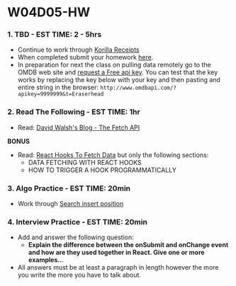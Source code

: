 # W04D05-HW

### 1. TBD - EST TIME: 2 - 5hrs

- Continue to work through [Korilla Receipts](https://git.generalassemb.ly/SEIR-526/korilla-receipts?organization=SEIR-526&organization=SEIR-526)
- When completed submit your homework [here](https://docs.google.com/forms/u/3/d/e/1FAIpQLSezWVG8OLr6ZxmRNOwZ6xsoYO5lu_7L1LTWA3X6iclG4iG_Hw/viewform?usp=send_form). 
- In preparation for next the class on pulling data remotely go to the OMDB web site and 
[request a Free api key](http://www.omdbapi.com/apikey.aspx).   You can test that the key works by replacing the key below with your key and then pasting and entire string in the browser: `http://www.omdbapi.com/?apikey=9999999&t=Eraserhead`

### 2. Read The Following - EST TIME: 1hr

- Read: [David Walsh's Blog - The Fetch API](https://davidwalsh.name/fetch)
 
 **BONUS**
- Read: [React Hooks To Fetch Data](https://www.robinwieruch.de/react-hooks-fetch-data) but only the following sections:
  - DATA FETCHING WITH REACT HOOKS
  - HOW TO TRIGGER A HOOK PROGRAMMATICALLY
  

### 3. Algo Practice - EST TIME: 20min

- Work through [Search insert position](./algorithms-homework.md) 

### 4.  Interview Practice - EST TIME: 20min

- Add and answer the following question: 
   - **Explain the difference between the onSubmit and onChange event and how are they used together in React. Give one or more examples..**.
- All answers must be at least a paragraph in length however the more you write the more you have to talk about.


